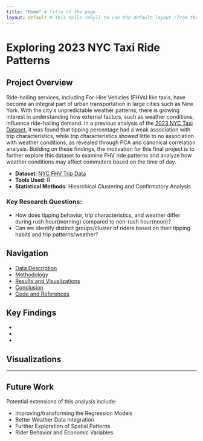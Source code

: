 ```yaml
---
title: "Home" # Title of the page
layout: default # This tells Jekyll to use the default layout (from the theme)
---
```


# Exploring 2023 NYC Taxi Ride Patterns

## **Project Overview**
Ride-hailing services, including For-Hire Vehicles (FHVs) like taxis, have become an integral part of urban transportation in large cities such as New York. With the city's unpredictable weather patterns, there is growing interest in understanding how external factors, such as weather conditions, influence ride-hailing demand. In a previous analysis of the [2023 NYC Taxi Dataset](https://weij5678.github.io/NYC-Taxi/), it was found that tipping percentage had a weak association with trip characteristics, while trip characteristics showed little to no association with weather conditions, as revealed through PCA and canonical correlation analysis. Building on these findings, the motivation for this final project is to further explore this dataset to examine FHV ride patterns and analyze how weather conditions may affect commuters based on the time of day.

- **Dataset**: [NYC FHV Trip Data](https://data.cityofnewyork.us/Transportation/2023-High-Volume-FHV-Trip-Data/u253-aew4/about_data)
- **Tools Used**: R 
- **Statistical Methods**: Hiearchical Clustering and Confirmatory Analysis


### **Key Research Questions**:
- How does tipping behavior, trip characteristics, and weather differ during rush hour(morning) compared to non-rush hour(noon)?
- Can we identify distinct groups/cluster of riders based on their tipping habits and trip patterns/weather?


## **Navigation**
- [Data Description](Data.md)
- [Methodology](Methodology.md)
- [Results and Visualizations](Results.md)
- [Conclusion](Conclusions.md)
- [Code and References](https://github.com/weij5678/NYC-FinalTaxi/tree/main)
  

## **Key Findings**

- 
- 
- 

## **Visualizations**


---

## **Future Work**

Potential extensions of this analysis include:
- Improving/transforming the Regression Models
- Better Weather Data Integration
- Further Exploration of Spatial Patterns
- Rider Behavior and Economic Variables
